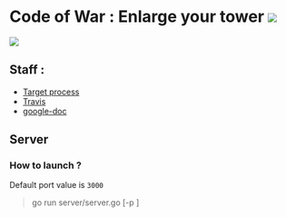 # Code of War : Enlarge your tower ![](https://travis-ci.org/ttfx-bordeaux/code-of-war-5.svg?branch=master)
![](http://www.codeofwar.net/sites/all/themes/cow/images/xlogo.png.pagespeed.ic.n8tK1fUftd.png)

## Staff :
- [Target process](https://kriyss.tpondemand.com)
- [Travis](https://travis-ci.org/ttfx-bordeaux/code-of-war-5)
- [google-doc](https://docs.google.com/document/d/1mAcHqqwybe-Z9JYzGX4Fi2q3ZZmjIFUjllQGPF7tQ-w/edit?usp=sharing)

## Server

### How to launch ?

Default port value is `3000`
> go run server/server.go [-p <port>]
